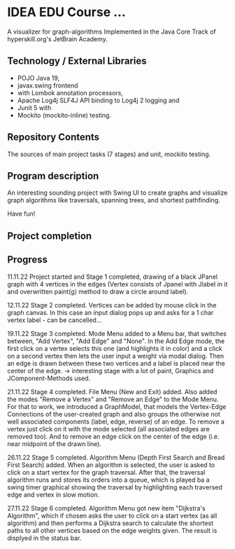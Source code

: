 # IDEA EDU Course ...

A visualizer for graph-algorithms
Implemented in the Java Core Track of hyperskill.org's JetBrain Academy.

## Technology / External Libraries

- POJO Java 19,
- javax.swing frontend
- with Lombok annotation processors, 
- Apache Log4j SLF4J API binding to Log4j 2 logging and 
- Junit 5 with 
- Mockito (mockito-inline) testing.

## Repository Contents

The sources of main project tasks (7 stages) and unit, mockito testing.

## Program description

An interesting sounding project with Swing UI to create graphs and visualize graph algorithms like traversals,
spanning trees, and shortest pathfinding.

Have fun!

## Project completion

[//]: # (Project was completed on 21.05.22.)

## Progress

11.11.22 Project started and Stage 1 completed, drawing of a black JPanel graph with 4 vertices in the edges 
(Vertex consists of Jpanel with Jlabel in it and overwritten paint(g) method to draw a circle around label).

12.11.22 Stage 2 completed. Vertices can be added by mouse click in the graph canvas. In this case
an input dialog pops up and asks for a 1 char vertex label - can be cancelled...

19.11.22 Stage 3 completed. Mode Menu added to a Menu bar, that switches between, "Add Vertex", "Add Edge" and "None".
In the Add Edge mode, the first click on a vertex selects this one (and highlights it in color) and a click on a second
vertex then lets the user input a weight via modal dialog. Then an edge is drawn between these two vertices and a label 
is placed near the center of the edge. -> interesting stage with a lot of paint, Graphics and JComponent-Methods used.

21.11.22 Stage 4 completed. File Menu (New and Exit) added. Also added the modes "Remove a Vertex" and "Remove an Edge"
to the Mode Menu. For that to work, we introduced a GraphModel, that models the Vertex-Edge Connections of the
user-created graph and also groups the otherwise not well associated components (label, edge, reverse) of an edge.
To remove a vertex just click on it with the mode selected (all associated edges are removed too). And to remove
an edge click on the center of the edge (i.e. near midpoint of the drawn line).

26.11.22 Stage 5 completed. Algorithm Menu (Depth First Search and Bread First Search) added. 
When an algorithm is selected, the user is asked to click on a start vertex for the graph traversal. After that, the
traversal algorithm runs and stores its orders into a queue, which is played ba a swing timer graphical showing the
traversal by highlighting each traversed edge and vertex in slow motion.

27.11.22 Stage 6 completed. Algorithm Menu got new item "Dijkstra's Algorithm", which if chosen asks the user to click on
a start vertex (as all algorithm) and then performs a Dijkstra search to calculate the shortest paths to all other vertices
based on the edge weights given. The result is displyed in the status bar.